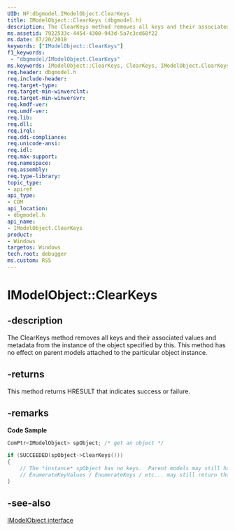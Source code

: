 ```yaml
---
UID: NF:dbgmodel.IModelObject.ClearKeys
title: IModelObject::ClearKeys (dbgmodel.h)
description: The ClearKeys method removes all keys and their associated values and metadata from the instance of the object specified by this. 
ms.assetid: 7922533c-4454-4300-943d-5a7c3cd68f22
ms.date: 07/20/2018
keywords: ["IModelObject::ClearKeys"]
f1_keywords:
 - "dbgmodel/IModelObject.ClearKeys"
ms.keywords: IModelObject::ClearKeys, ClearKeys, IModelObject.ClearKeys, IModelObject::ClearKeys, IModelObject.ClearKeys
req.header: dbgmodel.h
req.include-header:
req.target-type:
req.target-min-winverclnt:
req.target-min-winversvr:
req.kmdf-ver:
req.umdf-ver:
req.lib:
req.dll:
req.irql: 
req.ddi-compliance:
req.unicode-ansi:
req.idl:
req.max-support:
req.namespace:
req.assembly:
req.type-library: 
topic_type: 
- apiref
api_type: 
- COM
api_location: 
- dbgmodel.h
api_name: 
- IModelObject.ClearKeys
product:
- Windows
targetos: Windows
tech.root: debugger
ms.custom: RS5
---
```


# IModelObject::ClearKeys


## -description

The ClearKeys method removes all keys and their associated values and metadata from the instance of the object specified by this. This method has no effect on parent models attached to the particular object instance. 

## -returns
This method returns HRESULT that indicates success or failure.

## -remarks


**Code Sample**

```cpp
ComPtr<IModelObject> spObject; /* get an object */

if (SUCCEEDED(spObject->ClearKeys()))
{
    // The *instance* spObject has no keys.  Parent models may still have keys.
    // EnumerateKeyValues / EnumerateKeys / etc... may still return those parent keys.
}
```

## -see-also

[IModelObject interface](nn-dbgmodel-imodelobject.md)
